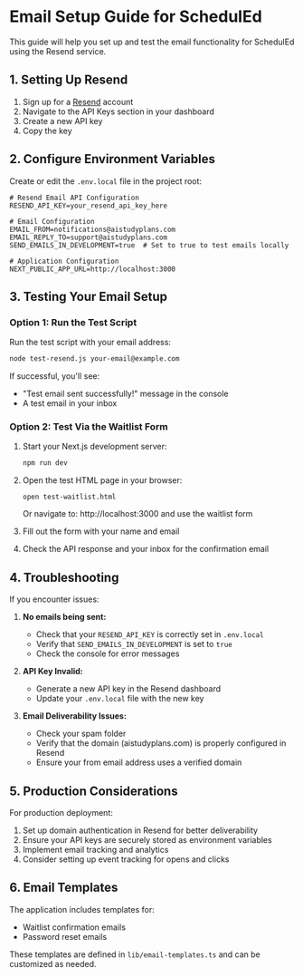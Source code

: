 # Email Setup Guide for SchedulEd

This guide will help you set up and test the email functionality for SchedulEd using the Resend service.

## 1. Setting Up Resend

1. Sign up for a [Resend](https://resend.com) account
2. Navigate to the API Keys section in your dashboard
3. Create a new API key
4. Copy the key

## 2. Configure Environment Variables

Create or edit the `.env.local` file in the project root:

```
# Resend Email API Configuration
RESEND_API_KEY=your_resend_api_key_here

# Email Configuration
EMAIL_FROM=notifications@aistudyplans.com
EMAIL_REPLY_TO=support@aistudyplans.com
SEND_EMAILS_IN_DEVELOPMENT=true  # Set to true to test emails locally

# Application Configuration 
NEXT_PUBLIC_APP_URL=http://localhost:3000
```

## 3. Testing Your Email Setup

### Option 1: Run the Test Script

Run the test script with your email address:

```bash
node test-resend.js your-email@example.com
```

If successful, you'll see:
- "Test email sent successfully!" message in the console
- A test email in your inbox

### Option 2: Test Via the Waitlist Form

1. Start your Next.js development server:
   ```bash
   npm run dev
   ```

2. Open the test HTML page in your browser:
   ```
   open test-waitlist.html
   ```
   
   Or navigate to: http://localhost:3000 and use the waitlist form

3. Fill out the form with your name and email
4. Check the API response and your inbox for the confirmation email

## 4. Troubleshooting

If you encounter issues:

1. **No emails being sent:**
   - Check that your `RESEND_API_KEY` is correctly set in `.env.local`
   - Verify that `SEND_EMAILS_IN_DEVELOPMENT` is set to `true`
   - Check the console for error messages

2. **API Key Invalid:**
   - Generate a new API key in the Resend dashboard
   - Update your `.env.local` file with the new key

3. **Email Deliverability Issues:**
   - Check your spam folder
   - Verify that the domain (aistudyplans.com) is properly configured in Resend
   - Ensure your from email address uses a verified domain

## 5. Production Considerations

For production deployment:

1. Set up domain authentication in Resend for better deliverability
2. Ensure your API keys are securely stored as environment variables
3. Implement email tracking and analytics
4. Consider setting up event tracking for opens and clicks

## 6. Email Templates

The application includes templates for:
- Waitlist confirmation emails
- Password reset emails

These templates are defined in `lib/email-templates.ts` and can be customized as needed. 